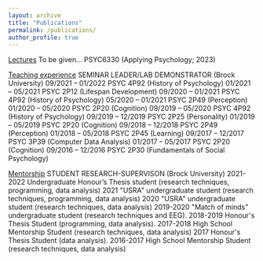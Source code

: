 ```yaml
---
layout: archive
title: "Publications"
permalink: /publications/
author_profile: true
---
```


<u>Lectures</u> 
To be given...
PSYC6330 (Applying Psychology; 2023)

<u>Teaching experience</u>
SEMINAR LEADER/LAB DEMONSTRATOR (Brock University)
09/2021 – 01/2022		PSYC 4P92 (History of Psychology)
01/2021 – 05/2021		PSYC 2P12 (Lifespan Development)
09/2020 – 01/2021		PSYC 4P92 (History of Psychology) 
05/2020 – 01/2021		PSYC 2P49 (Perception)
01/2020 – 05/2020		PSYC 2P20 (Cognition) 
09/2019 – 05/2020		PSYC 4P92 (History of Psychology) 
09/2019 – 12/2019 		PSYC 2P25 (Personality)
01/2019 – 05/2019		PSYC 2P20 (Cognition) 
09/2018 – 12/2018 		PSYC 2P49 (Perception)
01/2018 – 05/2018		PSYC 2P45 (Learning) 
09/2017 – 12/2017 		PSYC 3P39 (Computer Data Analysis)
01/2017 – 05/2017 		PSYC 2P20 (Cognition)
09/2016 – 12/2016 		PSYC 2P30 (Fundamentals of Social Psychology)


<u>Mentorship</u>
STUDENT RESEARCH-SUPERVISON (Brock University)
2021-2022	Undergraduate Honour’s Thesis student (research techniques, programming, data analysis)
2021		"USRA" undergraduate student (research techniques, programming, data analysis)
2020		"USRA" undergraduate student (research techniques, data analysis)
2019-2020      	"Match of minds" undergraduate student (research techniques and EEG). 
2018-2019 	Honour's Thesis Student (programming, data analysis).
2017-2018 	High School Mentorship Student (research techniques, data analysis)
2017 		Honour's Thesis Student (data analysis).
2016-2017 	High School Mentorship Student (research techniques, data analysis)


